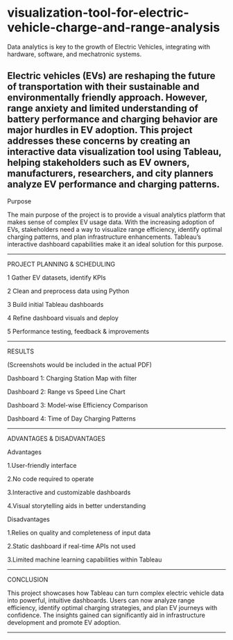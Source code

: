 # visualization-tool-for-electric-vehicle-charge-and-range-analysis
Data analytics is key to the growth of Electric Vehicles, integrating with hardware, software, and mechatronic systems.

 Electric vehicles (EVs) are reshaping the future of transportation with their sustainable and environmentally friendly approach. However, range anxiety and limited understanding of battery performance and charging behavior are major hurdles in EV adoption. This project addresses these concerns by creating an interactive data visualization tool using Tableau, helping stakeholders such as EV owners, manufacturers, researchers, and city planners analyze EV performance and charging patterns.
---
Purpose

The main purpose of the project is to provide a visual analytics platform that makes sense of complex EV usage data. With the increasing adoption of EVs, stakeholders need a way to visualize range efficiency, identify optimal charging patterns, and plan infrastructure enhancements. Tableau’s interactive dashboard capabilities make it an ideal solution for this purpose.


---

 PROJECT PLANNING & SCHEDULING

1	Gather EV datasets, identify KPIs

2	Clean and preprocess data using Python

3	Build initial Tableau dashboards

4	Refine dashboard visuals and deploy

5	Performance testing, feedback & improvements



---

 RESULTS

(Screenshots would be included in the actual PDF)

Dashboard 1: Charging Station Map with filter

Dashboard 2: Range vs Speed Line Chart

Dashboard 3: Model-wise Efficiency Comparison

Dashboard 4: Time of Day Charging Patterns



---
 ADVANTAGES & DISADVANTAGES

Advantages

1.User-friendly interface

2.No code required to operate

3.Interactive and customizable dashboards

4.Visual storytelling aids in better understanding


Disadvantages

1.Relies on quality and completeness of input data

2.Static dashboard if real-time APIs not used

3.Limited machine learning capabilities within Tableau


---

 CONCLUSION

This project showcases how Tableau can turn complex electric vehicle data into powerful, intuitive dashboards. Users can now analyze range efficiency, identify optimal charging strategies, and plan EV journeys with confidence. The insights gained can significantly aid in infrastructure development and promote EV adoption.


---

